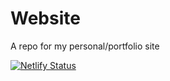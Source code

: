 # Website
A repo for my personal/portfolio site

[![Netlify Status](https://api.netlify.com/api/v1/badges/4012b3bc-615e-4543-bd05-5d2afde4f6ec/deploy-status)](https://app.netlify.com/sites/zealous-panini-1c947c/deploys)